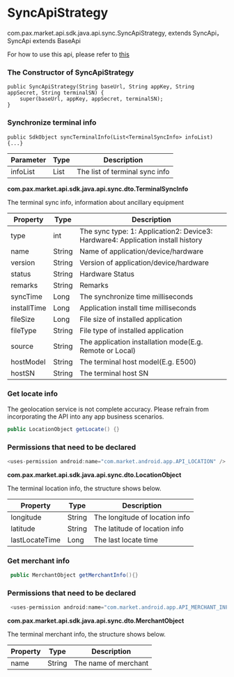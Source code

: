 # SyncApiStrategy

com.pax.market.api.sdk.java.api.sync.SyncApiStrategy, extends SyncApi，SyncApi extends BaseApi

For how to use this api, please refer to [this](SyncAccessoryInfoIntegration.md)

### The Constructor of  SyncApiStrategy

```
public SyncApiStrategy(String baseUrl, String appKey, String appSecret, String terminalSN) {
    super(baseUrl, appKey, appSecret, terminalSN);
}
```

### Synchronize terminal info

```
public SdkObject syncTerminalInfo(List<TerminalSyncInfo> infoList) {...}
```

| Parameter | Type                   | Description                    |
| --------- | ---------------------- | ------------------------------ |
| infoList  | List<TerminalSyncInfo> | The list of terminal sync info |

**com.pax.market.api.sdk.java.api.sync.dto.TerminalSyncInfo**

The terminal sync info, information about ancillary equipment

| Property    | Type   | Description        |
| ----------- | ------ | ------------------ |
| type        | int    | The sync type: 1: Application2: Device3: Hardware4: Application install history      |
| name        | String | Name of application/device/hardware               |
| version     | String | Version of application/device/hardware            |
| status      | String | Hardware Status             |
| remarks     | String | Remarks            |
| syncTime    | Long   | The synchronize time milliseconds   |
| installTime | Long   | Application install time milliseconds |
| fileSize    | Long   | File size of installed application        |
| fileType    | String | File type of installed application      |
| source      | String | The application installation mode(E.g. Remote or Local)             |
| hostModel   | String | The terminal host model(E.g. E500) |
| hostSN      | String | The terminal host SN    |

### Get locate info

The geolocation service is not complete accuracy. Please refrain from incorporating the API into any app business scenarios.

```java
public LocationObject getLocate() {}
```

### Permissions that need to be declared

```java
<uses-permission android:name="com.market.android.app.API_LOCATION" />
```

**com.pax.market.api.sdk.java.api.sync.dto.LocationObject**

The terminal location info, the structure shows below.

| Property       | Type   | Description                    |
| -------------- | ------ | ------------------------------ |
| longitude      | String | The longitude of location info |
| latitude       | String | The latitude of location info  |
| lastLocateTime | Long   | The last locate time           |

### Get  merchant info

```java
 public MerchantObject getMerchantInfo(){}
```

### Permissions that need to be declared

```java
 <uses-permission android:name="com.market.android.app.API_MERCHANT_INFO" />
```

**com.pax.market.api.sdk.java.api.sync.dto.MerchantObject**

The terminal merchant info, the structure shows below.

| Property | Type   | Description          |
| -------- | ------ | -------------------- |
| name     | String | The name of merchant |
